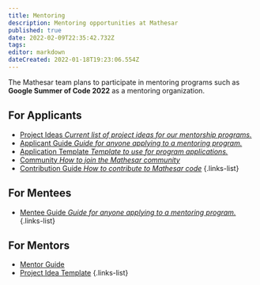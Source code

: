 ```yaml
---
title: Mentoring
description: Mentoring opportunities at Mathesar
published: true
date: 2022-02-09T22:35:42.732Z
tags: 
editor: markdown
dateCreated: 2022-01-18T19:23:06.554Z
---
```


The Mathesar team plans to participate in mentoring programs such as **Google Summer of Code 2022** as a mentoring organization. 

## For Applicants
- [Project Ideas *Current list of project ideas for our mentorship programs.*](/community/mentoring/project-ideas)
- [Applicant Guide *Guide for anyone applying to a mentoring program.*](/en/community/mentoring/applicant-guide)
- [Application Template *Template to use for program applications.*](/en/community/mentoring/application-template)
- [Community *How to join the Mathesar community*](/en/community)
- [Contribution Guide *How to contribute to Mathesar code*](/en/community/contributing)
{.links-list}

## For Mentees
- [Mentee Guide *Guide for anyone applying to a mentoring program.*](/en/community/mentoring/mentee-guide)
{.links-list}

## For Mentors
- [Mentor Guide](/en/community/mentoring/mentor-guide)
- [Project Idea Template](/en/community/mentoring/project-idea-template)
{.links-list}